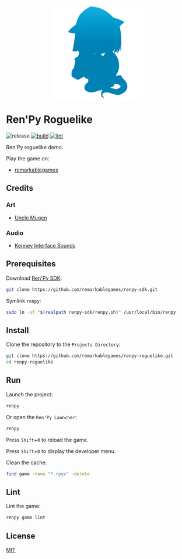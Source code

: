 <p align="center">
  <img src="https://raw.githubusercontent.com/remarkablegames/renpy-roguelike/master/game/gui/window_icon.png" alt="Ren'Py Roguelike">
</p>

# Ren'Py Roguelike

![release](https://img.shields.io/github/v/release/remarkablegames/renpy-roguelike)
[![build](https://github.com/remarkablegames/renpy-roguelike/actions/workflows/build.yml/badge.svg)](https://github.com/remarkablegames/renpy-roguelike/actions/workflows/build.yml)
[![lint](https://github.com/remarkablegames/renpy-roguelike/actions/workflows/lint.yml/badge.svg)](https://github.com/remarkablegames/renpy-roguelike/actions/workflows/lint.yml)

Ren'Py roguelike demo.

Play the game on:

- [remarkablegames](https://remarkablegames.org/renpy-roguelike)

## Credits

### Art

- [Uncle Mugen](https://lemmasoft.renai.us/forums/viewtopic.php?t=17302)

### Audio

- [Kenney Interface Sounds](https://kenney.nl/assets/interface-sounds)

## Prerequisites

Download [Ren'Py SDK](https://www.renpy.org/latest.html):

```sh
git clone https://github.com/remarkablegames/renpy-sdk.git
```

Symlink `renpy`:

```sh
sudo ln -sf "$(realpath renpy-sdk/renpy.sh)" /usr/local/bin/renpy
```

## Install

Clone the repository to the `Projects Directory`:

```sh
git clone https://github.com/remarkablegames/renpy-roguelike.git
cd renpy-roguelike
```

## Run

Launch the project:

```sh
renpy .
```

Or open the `Ren'Py Launcher`:

```sh
renpy
```

Press `Shift`+`R` to reload the game.

Press `Shift`+`D` to display the developer menu.

Clean the cache:

```sh
find game -name "*.rpyc" -delete
```

## Lint

Lint the game:

```sh
renpy game lint
```

## License

[MIT](LICENSE)
